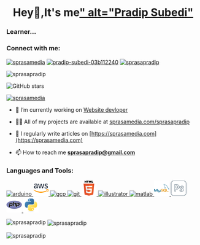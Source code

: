 <h1 align="center">Hey👋,It's me<a href="https://pradipsubedi1.com.np/" target="blank">" alt="Pradip Subedi"</a> </h1>
<h3 align="left">Learner...</h3>
<h3 align="left">Connect with me:</h3>
<p align="left">
<a href="https://twitter.com/sprasamedia" target="blank"><img align="center" src="https://raw.githubusercontent.com/rahuldkjain/github-profile-readme-generator/master/src/images/icons/Social/twitter.svg" alt="sprasamedia" height="30" width="40" /></a>
<a href="https://linkedin.com/in/pradip-subedi-03b112240" target="blank"><img align="center" src="https://raw.githubusercontent.com/rahuldkjain/github-profile-readme-generator/master/src/images/icons/Social/linked-in-alt.svg" alt="pradip-subedi-03b112240" height="30" width="40" /></a>
<a href="https://fb.com/sprasapradip" target="blank"><img align="center" src="https://raw.githubusercontent.com/rahuldkjain/github-profile-readme-generator/master/src/images/icons/Social/facebook.svg" alt="sprasapradip" height="30" width="40" /></a>
</p>


<p align="left"> <img src="https://komarev.com/ghpvc/?username=sprasapradip&label=Profile%20views&color=0e75b6&style=flat" alt="sprasapradip" /> </p>

![GitHub stars](https://img.shields.io/github/stars/sprasapradip?style=social)
<p align="left"> <a href="https://twitter.com/sprasamedia" target="blank"><img src="https://img.shields.io/twitter/follow/sprasamedia?logo=twitter&style=for-the-badge" alt="sprasamedia" /></a> </p>

- 🔭 I’m currently working on [Website devloper](https://sprasamedia.com/projects)

- 👨‍💻 All of my projects are available at [sprasamedia.com/sprasapradip](sprasamedia.com/sprasapradip)

- 📝 I regularly write articles on [https://sprasamedia.com](https://sprasamedia.com)

- 📫 How to reach me **sprasapradip@gmail.com**


<h3 align="left">Languages and Tools:</h3>
<p align="left"> <a href="https://www.arduino.cc/" target="_blank" rel="noreferrer"> <img src="https://cdn.worldvectorlogo.com/logos/arduino-1.svg" alt="arduino" width="40" height="40"/> </a> <a href="https://aws.amazon.com" target="_blank" rel="noreferrer"> <img src="https://raw.githubusercontent.com/devicons/devicon/master/icons/amazonwebservices/amazonwebservices-original-wordmark.svg" alt="aws" width="40" height="40"/> </a> <a href="https://cloud.google.com" target="_blank" rel="noreferrer"> <img src="https://www.vectorlogo.zone/logos/google_cloud/google_cloud-icon.svg" alt="gcp" width="40" height="40"/> </a> <a href="https://git-scm.com/" target="_blank" rel="noreferrer"> <img src="https://www.vectorlogo.zone/logos/git-scm/git-scm-icon.svg" alt="git" width="40" height="40"/> </a> <a href="https://www.w3.org/html/" target="_blank" rel="noreferrer"> <img src="https://raw.githubusercontent.com/devicons/devicon/master/icons/html5/html5-original-wordmark.svg" alt="html5" width="40" height="40"/> </a> <a href="https://www.adobe.com/in/products/illustrator.html" target="_blank" rel="noreferrer"> <img src="https://www.vectorlogo.zone/logos/adobe_illustrator/adobe_illustrator-icon.svg" alt="illustrator" width="40" height="40"/> </a> <a href="https://www.mathworks.com/" target="_blank" rel="noreferrer"> <img src="https://upload.wikimedia.org/wikipedia/commons/2/21/Matlab_Logo.png" alt="matlab" width="40" height="40"/> </a> <a href="https://www.mysql.com/" target="_blank" rel="noreferrer"> <img src="https://raw.githubusercontent.com/devicons/devicon/master/icons/mysql/mysql-original-wordmark.svg" alt="mysql" width="40" height="40"/> </a> <a href="https://www.photoshop.com/en" target="_blank" rel="noreferrer"> <img src="https://raw.githubusercontent.com/devicons/devicon/master/icons/photoshop/photoshop-line.svg" alt="photoshop" width="40" height="40"/> </a> <a href="https://www.php.net" target="_blank" rel="noreferrer"> <img src="https://raw.githubusercontent.com/devicons/devicon/master/icons/php/php-original.svg" alt="php" width="40" height="40"/> </a> <a href="https://www.python.org" target="_blank" rel="noreferrer"> <img src="https://raw.githubusercontent.com/devicons/devicon/master/icons/python/python-original.svg" alt="python" width="40" height="40"/> </a> </p>

<p><img align="left" src="https://github-readme-stats.vercel.app/api/top-langs?username=sprasapradip&show_icons=true&locale=en&layout=compact" alt="sprasapradip" /></p>

<p>&nbsp;<img align="center" src="https://github-readme-stats.vercel.app/api?username=sprasapradip&show_icons=true&locale=en" alt="sprasapradip" /></p>

<p><img align="center" src="https://github-readme-streak-stats.herokuapp.com/?user=sprasapradip&" alt="sprasapradip" /></p>
